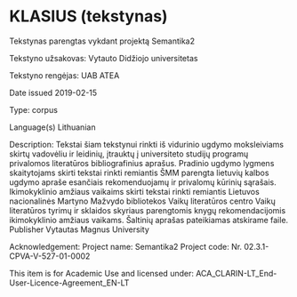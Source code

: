 # KLASIUS (tekstynas)

Tekstynas parengtas vykdant projektą Semantika2

Tekstyno užsakovas: Vytauto Didžiojo universitetas

Tekstyno rengėjas: UAB ATEA

Date issued 2019-02-15

Type: corpus

Language(s) Lithuanian

Description:
Tekstai šiam tekstynui rinkti iš vidurinio ugdymo moksleiviams skirtų vadovėliu ir leidinių, įtrauktų į universiteto studijų programų privalomos literatūros bibliografinius aprašus. 
Pradinio ugdymo lygmens skaitytojams skirti tekstai rinkti remiantis ŠMM parengta lietuvių kalbos ugdymo apraše esančiais rekomenduojamų ir privalomų kūrinių sąrašais. Ikimokyklinio amžiaus vaikaims skirti tekstai rinkti remiantis Lietuvos nacionalinės Martyno Mažvydo bibliotekos Vaikų literatūros centro Vaikų literatūros tyrimų ir sklaidos skyriaus parengtomis knygų rekomendacijomis ikimokyklinio amžiaus vaikams. 
Šaltinių aprašas pateikiamas atskirame faile.
Publisher Vytautas Magnus University

Acknowledgement: 
Project name: Semantika2 
Project code: Nr. 02.3.1-CPVA-V-527-01-0002

This item is for Academic Use and licensed under: ACA_CLARIN-LT_End-User-Licence-Agreement_EN-LT
 

